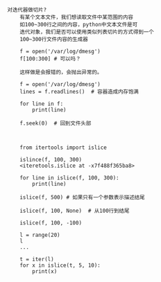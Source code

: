     对迭代器做切片?
        有某个文本文件，我们想读取文件中某范围的内容
        如100~300行之间的内容，python中文本文件是可
        迭代对象，我们是否可以使用类似列表切片的方式得到一个
        100~300行文件内容的生成器
        
        f = open('/var/log/dmesg')
        f[100:300] # 可以吗？
        
        这样做是会报错的，会抛出异常的。
        
        f = open('/var/log/dmesg')
        lines = f.readlines()  # 容器造成内存饱满
        
        for line in f:
            print(line)
            
        f.seek(0)  # 回到文件头部
        
        
        
        from itertools import islice
        
        islince(f, 100, 300)
        <iteretools.islice at -x7f488f365ba8>
        
        for line in islice(f, 100, 300):
            print(line)
            
        islice(f, 500) # 如果只有一个参数表示描述结尾
        
        islice(f, 100, None)  # 从100行到结尾
        
        islice(f, 100, -100)
        
        l = range(20)
        l
        ...
        
        t = iter(l)
        for x in islice(t, 5, 10):
            print(x)
            
        
        
        
        
    
        
        
        